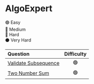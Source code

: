 # AlgoExpert

🟢 Easy  
🔵 Medium  
🔴 Hard  
⚫️ Very Hard

| Question                                                   | Difficulty |
| :--------------------------------------------------------- | :--------: |
| [Validate Subsequence](AlgoExpert/Validate_Subsequence.py) |     🟢     |
| [Two Number Sum](AlgoExpert/Two_Number_Sum.py)             |     🟢     |
